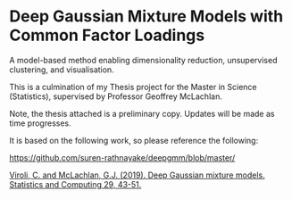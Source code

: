 # Deep Gaussian Mixture Models with Common Factor Loadings

A model-based method enabling dimensionality reduction, unsupervised clustering, and visualisation.

This is a culmination of my Thesis project for the Master in Science (Statistics), supervised by Professor Geoffrey McLachlan.

Note, the thesis attached is a preliminary copy. Updates will be made as time progresses.

It is based on the following work, so please reference the following:

https://github.com/suren-rathnayake/deepgmm/blob/master/

[Viroli, C. and McLachlan, G.J. (2019). Deep Gaussian mixture models. Statistics and Computing 29, 43-51.](https://link.springer.com/article/10.1007/s11222-017-9793-z)
